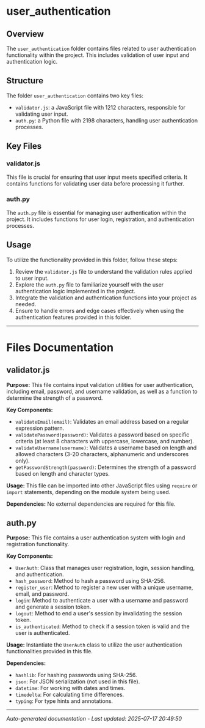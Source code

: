 # user_authentication

## Overview
The `user_authentication` folder contains files related to user authentication functionality within the project. This includes validation of user input and authentication logic.

## Structure
The folder `user_authentication` contains two key files:
- `validator.js`: a JavaScript file with 1212 characters, responsible for validating user input.
- `auth.py`: a Python file with 2198 characters, handling user authentication processes.

## Key Files
### validator.js
This file is crucial for ensuring that user input meets specified criteria. It contains functions for validating user data before processing it further.

### auth.py
The `auth.py` file is essential for managing user authentication within the project. It includes functions for user login, registration, and authentication processes.

## Usage
To utilize the functionality provided in this folder, follow these steps:
1. Review the `validator.js` file to understand the validation rules applied to user input.
2. Explore the `auth.py` file to familiarize yourself with the user authentication logic implemented in the project.
3. Integrate the validation and authentication functions into your project as needed.
4. Ensure to handle errors and edge cases effectively when using the authentication features provided in this folder.

---

# Files Documentation

## validator.js

**Purpose:** This file contains input validation utilities for user authentication, including email, password, and username validation, as well as a function to determine the strength of a password.

**Key Components:**
- `validateEmail(email)`: Validates an email address based on a regular expression pattern.
- `validatePassword(password)`: Validates a password based on specific criteria (at least 8 characters with uppercase, lowercase, and number).
- `validateUsername(username)`: Validates a username based on length and allowed characters (3-20 characters, alphanumeric and underscores only).
- `getPasswordStrength(password)`: Determines the strength of a password based on length and character types.

**Usage:** This file can be imported into other JavaScript files using `require` or `import` statements, depending on the module system being used.

**Dependencies:** No external dependencies are required for this file.

## auth.py

**Purpose:** This file contains a user authentication system with login and registration functionality.

**Key Components:**
- `UserAuth`: Class that manages user registration, login, session handling, and authentication.
- `hash_password`: Method to hash a password using SHA-256.
- `register_user`: Method to register a new user with a unique username, email, and password.
- `login`: Method to authenticate a user with a username and password and generate a session token.
- `logout`: Method to end a user's session by invalidating the session token.
- `is_authenticated`: Method to check if a session token is valid and the user is authenticated.

**Usage:** Instantiate the `UserAuth` class to utilize the user authentication functionalities provided in this file.

**Dependencies:**
- `hashlib`: For hashing passwords using SHA-256.
- `json`: For JSON serialization (not used in this file).
- `datetime`: For working with dates and times.
- `timedelta`: For calculating time differences.
- `typing`: For type hints and annotations.

---
*Auto-generated documentation - Last updated: 2025-07-17 20:49:50*
